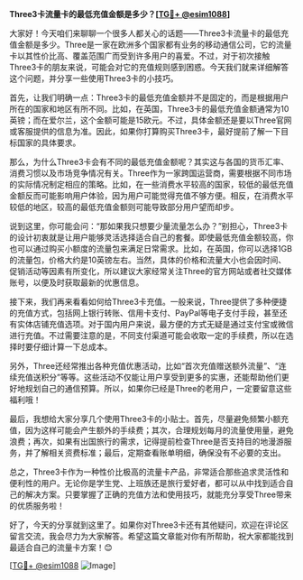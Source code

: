 **Three3卡流量卡的最低充值金额是多少？[[TG💪+ @esim1088](https://t.me/s/esim1088)]**

大家好！今天咱们来聊聊一个很多人都关心的话题——Three3卡流量卡的最低充值金额是多少。Three是一家在欧洲多个国家都有业务的移动通信公司，它的流量卡以其性价比高、覆盖范围广而受到许多用户的喜爱。不过，对于初次接触Three3卡的朋友来说，可能会对它的充值规则感到困惑。今天我们就来详细解答这个问题，并分享一些使用Three3卡的小技巧。

首先，让我们明确一点：Three3卡的最低充值金额并不是固定的，而是根据用户所在的国家和地区有所不同。比如，在英国，Three3卡的最低充值金额通常为10英镑；而在爱尔兰，这个金额可能是15欧元。不过，具体金额还是要以Three官网或客服提供的信息为准。因此，如果你打算购买Three3卡，最好提前了解一下目标国家的具体要求。

那么，为什么Three3卡会有不同的最低充值金额呢？其实这与各国的货币汇率、消费习惯以及市场竞争情况有关。Three作为一家跨国运营商，需要根据不同市场的实际情况制定相应的策略。比如，在一些消费水平较高的国家，较低的最低充值金额反而可能影响用户体验，因为用户可能觉得充值不够方便。相反，在消费水平较低的地区，较高的最低充值金额则可能导致部分用户望而却步。

说到这里，你可能会问：“那如果我只想要少量流量怎么办？”别担心，Three3卡的设计初衷就是让用户能够灵活选择适合自己的套餐。即使最低充值金额较高，你也可以通过购买小额度的流量包来满足日常需求。比如，在英国，你可以选择1GB的流量包，价格大约是10英镑左右。当然，具体的价格和流量大小也会因时间、促销活动等因素有所变化，所以建议大家经常关注Three的官方网站或者社交媒体账号，以便及时获取最新的优惠信息。

接下来，我们再来看看如何给Three3卡充值。一般来说，Three提供了多种便捷的充值方式，包括网上银行转账、信用卡支付、PayPal等电子支付手段，甚至还有实体店铺充值选项。对于国内用户来说，最方便的方式无疑是通过支付宝或微信进行充值。不过需要注意的是，不同支付渠道可能会收取一定的手续费，所以在选择时要仔细计算一下总成本。

另外，Three还经常推出各种充值优惠活动，比如“首次充值赠送额外流量”、“连续充值送积分”等等。这些活动不仅能让用户享受到更多的实惠，还能帮助他们更好地规划自己的通信预算。所以，如果你已经是Three的老用户，一定要留意这些福利哦！

最后，我想给大家分享几个使用Three3卡的小贴士。首先，尽量避免频繁小额充值，因为这样可能会产生额外的手续费；其次，合理规划每月的流量使用量，避免浪费；再次，如果有出国旅行的需求，记得提前检查Three是否支持目的地漫游服务，并了解相关资费标准；最后，定期查看账单明细，确保没有不必要的支出。

总之，Three3卡作为一种性价比极高的流量卡产品，非常适合那些追求灵活性和便利性的用户。无论你是学生党、上班族还是旅行爱好者，都可以从中找到适合自己的解决方案。只要掌握了正确的充值方法和使用技巧，就能充分享受Three带来的优质服务啦！

好了，今天的分享就到这里了。如果你对Three3卡还有其他疑问，欢迎在评论区留言交流，我会尽力为大家解答。希望这篇文章能对你有所帮助，祝大家都能找到最适合自己的流量卡方案！😊

[[TG💪+ @esim1088](https://t.me/s/esim1088) ![Image](https://i.postimg.cc/4NQfJmqS/Snipaste-2025-05-13-00-14-12.png)]